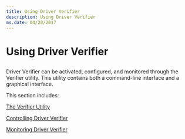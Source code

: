 ```yaml
---
title: Using Driver Verifier
description: Using Driver Verifier
ms.date: 04/20/2017
---
```


# Using Driver Verifier


## <span id="ddk_using_driver_verifier_dbg"></span><span id="DDK_USING_DRIVER_VERIFIER_DBG"></span>


Driver Verifier can be activated, configured, and monitored through the Verifier utility. This utility contains both a command-line interface and a graphical interface.

This section includes:

[The Verifier Utility](the-verifier-utility.md)

[Controlling Driver Verifier](controlling-driver-verifier.md)

[Monitoring Driver Verifier](monitoring-driver-verifier.md)

